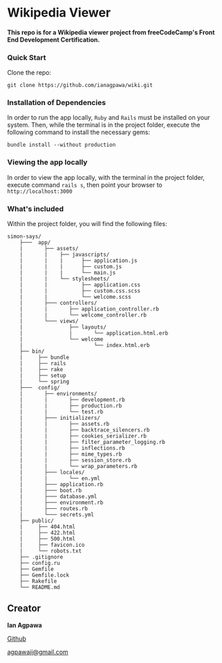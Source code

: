 # Wikipedia Viewer

#### This repo is for a Wikipedia viewer project from freeCodeCamp's Front End Development Certification.

### Quick Start
Clone the repo:
```
git clone https://github.com/ianagpawa/wiki.git
```

### Installation of Dependencies
In order to run the app locally, `Ruby` and `Rails` must be installed on your system.  Then, while the terminal is in the project folder, execute the following command to install the necessary gems:
```
bundle install --without production
```

### Viewing the app locally
In order to view the app locally, with the terminal in the project folder, execute command `rails s`, then point your browser to `http://localhost:3000`



### What's included
Within the project folder, you will find the following files:

```
simon-says/
    ├───  app/
    |       ├── assets/
    |       |    ├── javascripts/
    |       |    |      ├── application.js
    |       |    |      ├── custom.js
    |       |    |      └── main.js
    |       |    └── stylesheets/
    |       |           ├── application.css
    |       |           ├── custom.css.scss
    |       |           └── welcome.scss
    |       ├─── controllers/
    |       |       ├── application_controller.rb
    |       |       └── welcome_controller.rb
    |       └─── views/
    |               ├── layouts/
    |               |       └── application.html.erb
    |               └── welcome
    |                       └── index.html.erb
    ├── bin/
    |     ├── bundle
    |     ├── rails
    |     ├── rake
    |     ├── setup
    |     └── spring
    ├───  config/
    |       ├── environments/
    |       |       ├── development.rb
    |       |       ├── production.rb
    |       |       └── test.rb
    |       ├─── initializers/
    |       |       ├── assets.rb
    |       |       ├── backtrace_silencers.rb
    |       |       ├── cookies_serializer.rb
    |       |       ├── filter_parameter_logging.rb
    |       |       ├── inflections.rb
    |       |       ├── mime_types.rb
    |       |       ├── session_store.rb
    |       |       └── wrap_parameters.rb
    |       ├─── locales/
    |       |       └── en.yml
    |       ├─── application.rb
    |       ├─── boot.rb
    |       ├─── database.yml
    |       ├─── environment.rb
    |       ├─── routes.rb
    |       └─── secrets.yml
    ├── public/
    |     ├── 404.html
    |     ├── 422.html
    |     ├── 500.html
    |     ├── favicon.ico
    |     └── robots.txt
    ├── .gitignore
    ├── config.ru
    ├── Gemfile
    ├── Gemfile.lock
    ├── Rakefile
    └── README.md
```

## Creator

**Ian Agpawa**


[Github](https://github.com/ianagpawa)

 agpawaji@gmail.com

